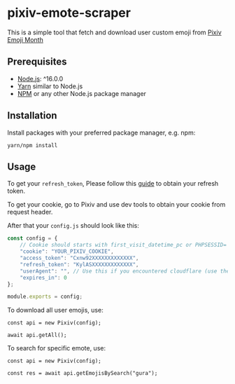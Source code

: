 # pixiv-emote-scraper

This is a simple tool that fetch and download user custom emoji from [Pixiv Emoji Month](https://www.pixiv.net/special/pixiv-emoooji)

## Prerequisites

- [Node.js](https://nodejs.org/): ^16.0.0
- [Yarn](https://yarnpkg.com/) similar to Node.js
- [NPM](https://npmjs.org/) or any other Node.js package manager

## Installation

Install packages with your preferred package manager, e.g. npm:

```
yarn/npm install
```

## Usage
To get your `refresh_token`, Please follow this [guide](https://gist.github.com/ZipFile/c9ebedb224406f4f11845ab700124362) to obtain your refresh token.

To get your cookie, go to Pixiv and use dev tools to obtain your cookie from request header.

After that your `config.js` should look like this:
```js
const config = {
    // Cookie should starts with first_visit_datetime_pc or PHPSESSID=
    "cookie": "YOUR_PIXIV_COOKIE",
    "access_token": "Cxnw92XXXXXXXXXXXXX",
    "refresh_token": "KylASXXXXXXXXXXXXX",
    "userAgent": "", // Use this if you encountered cloudflare (use the user agent from your browser where you are logged in)
    "expires_in": 0
};

module.exports = config;
```

To download all user emojis, use:
```
const api = new Pixiv(config);

await api.getAll();
```

To search for specific emote, use:
```
const api = new Pixiv(config);

const res = await api.getEmojisBySearch("gura");
```